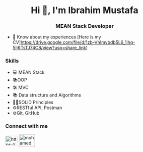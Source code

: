 
<h1 align="center">Hi 👋, I'm Ibrahim Mustafa</h1>
<h3 align="center">MEAN Stack Developer</h3>

- 📄 Know about my experiences [Here is my CV]https://drive.google.com/file/d/1zb-VhImvbdb5L6_1lhq-5IjKTsTJ74C8/view?usp=share_link)

<h3 align="left"> Skills </h3>

 - 💻 MEAN Stack
 - 📚OOP
 - 🛠 MVC
 - 📚 Data structure and Algorithms
 - 👨‍💻SOLID Principles
 - ⚙️RESTful API, Postman
 - ⚙️Git, GitHub


<h3 align="left">Connect with me</h3>
<p>
<a href="https://www.linkedin.com/in/ibrahim-mustafa-0b5271211/" target="blank"><img align="center" src="https://raw.githubusercontent.com/rahuldkjain/github-profile-readme-generator/master/src/images/icons/Social/linked-in-alt.svg" alt="https://www.linkedin.com/in/mohamed-sliem-662491172/" height="30" width="40" /></a>
<a href="mailto:ibrahimmustafa9135@gmail.com" target="blank"><img align="center" src="https://github.com/mosliem/mosliem/blob/main/Gmail-logo.svg" alt="mohamedmostafa191299@gmail.com" height="40" width="50" /></a>
</p>

